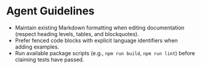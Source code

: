 # Agent Guidelines

- Maintain existing Markdown formatting when editing documentation (respect heading levels, tables, and blockquotes).
- Prefer fenced code blocks with explicit language identifiers when adding examples.
- Run available package scripts (e.g., `npm run build`, `npm run lint`) before claiming tests have passed.
